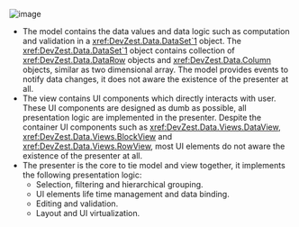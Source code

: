 ![image](/images/RdoWpfMvpArchitecture.jpg)

* The model contains the data values and data logic such as computation and validation in a <xref:DevZest.Data.DataSet`1> object. The <xref:DevZest.Data.DataSet`1> object contains collection of <xref:DevZest.Data.DataRow> objects and <xref:DevZest.Data.Column> objects, similar as two dimensional array. The model provides events to notify data changes, it does not aware the existence of the presenter at all.
* The view contains UI components which directly interacts with user. These UI components are designed as dumb as possible, all presentation logic are implemented in the presenter. Despite the container UI components such as <xref:DevZest.Data.Views.DataView>, <xref:DevZest.Data.Views.BlockView> and <xref:DevZest.Data.Views.RowView>, most UI elements do not aware the existence of the presenter at all.
* The presenter is the core to tie model and view together, it implements the following presentation logic:
  * Selection, filtering and hierarchical grouping.
  * UI elements life time management and data binding.
  * Editing and validation.
  * Layout and UI virtualization.